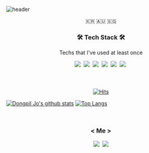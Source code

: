 ![header](https://capsule-render.vercel.app/api?type=soft&color=auto&height=150&section=header&text=DongpilJo&fontSize=70&animation=twinkling)

<p align="center">🇰🇷 🇦🇺 🇸🇬</p>

<h3 align="center">🛠 Tech Stack 🛠</h3>

<p align="center"> Techs that I've used at least once </p>

<p align="center">
  <img src="https://img.shields.io/badge/Python-3766AB?style=flat-square&logo=Python&logoColor=white"/></a>&nbsp 
  <img src="https://img.shields.io/badge/Javascript-ffb13b?style=flat-square&logo=javascript&logoColor=white"/></a>&nbsp 
  <img src="https://img.shields.io/badge/css-1572B6?style=flat-square&logo=css3&logoColor=white"/></a>&nbsp 
  <img src="https://img.shields.io/badge/vite-1572B6?style=flat-square&logo=vite3&logoColor=white"/></a>&nbsp
  <img src="https://img.shields.io/badge/vercel-1572B6?style=flat-square&logo=vercel3&logoColor=white"/></a>&nbsp
  <img src="https://img.shields.io/badge/HTML-1572B6?style=flat-square&logo=HTML&logoColor=white"/></a>&nbsp
</p>

<br>

<h3 align="center"></h3>

<div align=center>
	
[![Hits](https://hits.seeyoufarm.com/api/count/incr/badge.svg?url=https%3A%2F%2Fgithub.com%2Feastfilmm&count_bg=%23020715&title_bg=%23020715&icon=openstreetmap.svg&icon_color=%23FFFFFF&title=Visitors&edge_flat=false)](https://hits.seeyoufarm.com)
  </div>

[![Dongpil Jo's github stats](https://github-readme-stats.vercel.app/api?username=eastfilmm)](https://github.com/anuraghazra/github-readme-stats)
[![Top Langs](https://github-readme-stats.vercel.app/api/top-langs/?username=eastfilmm&langs_count=4&layout=compact&theme=white)](https://eastfilmm.github.io/)
  
<br>


<h3 align="center"> < Me > </h3>
<p align="center">
  <a href="https://www.instagram.com/east_filmm/"><img src="https://img.shields.io/badge/Instagram-E4405F?style=flat-square&logo=Instagram&logoColor=white&link=https://www.instagram.com/east_filmm/"/></a>&nbsp
  <a href="mailto:ehdvlf001@naver.com"><img src="https://img.shields.io/badge/Gmail-d14836?style=flat-square&logo=Gmail&logoColor=white&link=ehdvlf001@naver.com"/></a>
</p>
<br>
